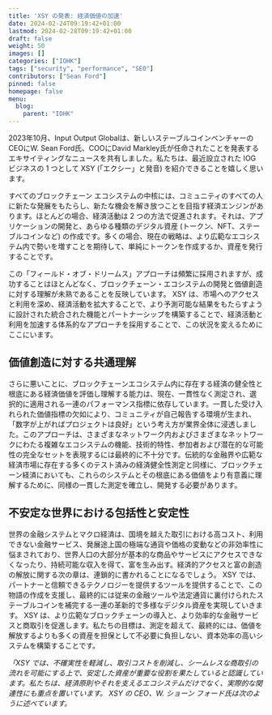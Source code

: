 ```yaml
---
title: 'XSY の発表: 経済価値の加速'
date: 2024-02-24T09:19:42+01:00
lastmod: 2024-02-28T09:19:42+01:00
draft: false
weight: 50
images: []
categories: ["IOHK"]
tags: ["security", "performance", "SEO"]
contributors: ["Sean Ford"]
pinned: false
homepage: false
menu:
  blog:
    parent: "IOHK"
---
```


2023年10月、Input Output Globalは、新しいステーブルコインベンチャーのCEOにW. Sean Ford氏、COOにDavid Markley氏が任命されたことを発表するエキサイティングなニュースを共有しました。私たちは、最近設立された IOG ビジネスの 1 つとして XSY (「エクシー」と発音) を紹介できることを嬉しく思います。

すべてのブロックチェーン エコシステムの中核には、コミュニティのすべての人に新たな発展をもたらし、新たな機会を解き放つことを目指す経済エンジンがあります。ほとんどの場合、経済活動は 2 つの方法で促進されます。それは、アプリケーションの開発と、あらゆる種類のデジタル資産 (トークン、NFT、ステーブルコインなど) の作成です。多くの場合、現在の戦略は、より広範なエコシステム内で勢いを増すことを期待して、単純にトークンを作成するか、資産を発行することです。

この「フィールド・オブ・ドリームス」アプローチは頻繁に採用されますが、成功することはほとんどなく、ブロックチェーン・エコシステムの開発と価値創造に対する理解が未熟であることを反映しています。 XSY は、市場へのアクセスと利用を深め、経済活動を拡大することで、より予測可能な結果を​​もたらすように設計された統合された機能とパートナーシップを構築することで、経済活動と利用を加速する体系的なアプローチを採用することで、この状況を変えるためにここにいます。

## 価値創造に対する共通理解

さらに悪いことに、ブロックチェーンエコシステム内に存在する経済の健全性と根底にある経済価値を評価し理解する能力は、現在、一貫性なく測定され、選択的に適用される一連のパフォーマンス指標に依存しています。一貫した受け入れられた価値指標の欠如により、コミュニティが自己報告する環境が生まれ、「数字が上がればプロジェクトは良好」という考え方が業界全体に浸透しました。このアプローチは、さまざまなネットワーク内およびさまざまなネットワークにわたる複雑なエコシステムの機能、技術的特性、参加者および潜在的な可能性の完全なセットを表現するには最終的に不十分です。伝統的な金融界や広範な経済市場に存在する多くのテスト済みの経済健全性測定と同様に、ブロックチェーン経済においても、これらのシステムとその根底にある価値をより有意義に理解するために、同様の一貫した測定を確立し、開発する必要があります。

## 不安定な世界における包括性と安定性

世界の金融システムとマクロ経済は、国境を越えた取引における高コスト、利用できない金融サービス、発展途上国の極端な通貨や価格の変動などの非効率性に悩まされており、世界人口の大部分が基本的な商品やサービスにアクセスできなくなったり、持続可能な収入を得て、富を生み出す。経済的アクセスと富の創造の解放に関する次の章は、連鎖的に書かれることになるでしょう。 XSY では、パートナーと信頼できるテクノロジーを提供するツールを提供することで、この物語の作成を支援し、最終的には従来の金融ツールや法定通貨に裏付けられたステーブルコインを補完する一連の革新的で多様なデジタル資産を実現していきます。 XSY は、より広範なブロックチェーンの導入と、より効率的な金融サービスと商取引を促進します。私たちの目標は、測定を超えて、最終的には、価値を解放するよりも多くの資産を担保として不必要に負担しない、資本効率の高いシステムを構築することです。

*「XSY では、不確実性を軽減し、取引コストを削減し、シームレスな商取引の流れを可能にする上で、安定した資産が重要な役割を果たしていると認識しています。私たちは、経済原則やそれを支えるエコシステムだけでなく、実際的な関連性にも重点を置いています。 XSY の CEO、W. ショーン フォード氏は次のように述べています。*
